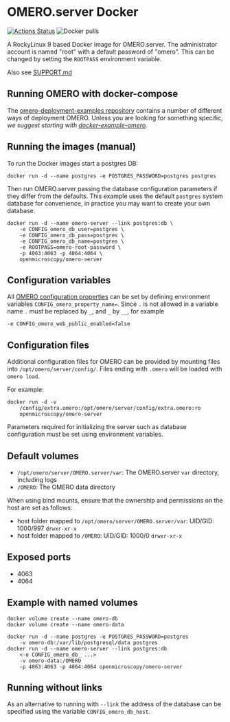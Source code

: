 OMERO.server Docker
===================

[![Actions Status](https://github.com/ome/omero-server-docker/workflows/Build/badge.svg)](https://github.com/ome/omero-server-docker/actions)
![Docker pulls](https://img.shields.io/docker/pulls/openmicroscopy/omero-server)

A RockyLinux 9 based Docker image for OMERO.server. The administrator account is named "root" with a
default password of "omero". This can be changed by setting the `ROOTPASS` environment variable.

Also see [SUPPORT.md](./SUPPORT.md)

Running OMERO with docker-compose
---------------------------------

The [omero-deployment-examples repository](https://github.com/ome/omero-deployment-examples/)
contains a number of different ways of deployment OMERO. Unless you are looking for something
specific, *we suggest starting with [docker-example-omero](https://github.com/ome/docker-example-omero).*

Running the images (manual)
---------------------------

To run the Docker images start a postgres DB:

    docker run -d --name postgres -e POSTGRES_PASSWORD=postgres postgres

Then run OMERO.server passing the database configuration parameters if they differ from the defaults.
This example uses the default `postgres` system database for convenience, in practice you may want to create your own database.

    docker run -d --name omero-server --link postgres:db \
        -e CONFIG_omero_db_user=postgres \
        -e CONFIG_omero_db_pass=postgres \
        -e CONFIG_omero_db_name=postgres \
        -e ROOTPASS=omero-root-password \
        -p 4063:4063 -p 4064:4064 \
        openmicroscopy/omero-server


Configuration variables
-----------------------

All [OMERO configuration properties](https://docs.openmicroscopy.org/latest/omero/sysadmins/config.html) can be set by defining environment variables `CONFIG_omero_property_name=`.
Since `.` is not allowed in a variable name `.` must be replaced by `_`, and `_` by `__`, for example

    -e CONFIG_omero_web_public_enabled=false


Configuration files
-------------------

Additional configuration files for OMERO can be provided by mounting files into `/opt/omero/server/config/`.
Files ending with `.omero` will be loaded with `omero load`.

For example:

    docker run -d -v
        /config/extra.omero:/opt/omero/server/config/extra.omero:ro
        openmicroscopy/omero-server

Parameters required for initializing the server such as database configuration *must* be set using environment variables.


Default volumes
---------------

- `/opt/omero/server/OMERO.server/var`: The OMERO.server `var` directory, including logs
- `/OMERO`: The OMERO data directory

When using bind mounts, ensure that the ownership and permissions on the host are set as follows:

- host folder mapped to `/opt/omero/server/OMERO.server/var`: UID/GID: 1000/997 `drwxr-xr-x`
- host folder mapped to `/OMERO`: UID/GID: 1000/0 `drwxr-xr-x`


Exposed ports
-------------

- 4063
- 4064


Example with named volumes
--------------------------

    docker volume create --name omero-db
    docker volume create --name omero-data

    docker run -d --name postgres -e POSTGRES_PASSWORD=postgres
        -v omero-db:/var/lib/postgresql/data postgres
    docker run -d --name omero-server --link postgres:db
        <-e CONFIG_omero_db_ ...>
        -v omero-data:/OMERO
        -p 4063:4063 -p 4064:4064 openmicroscopy/omero-server


Running without links
---------------------

As an alternative to running with `--link` the address of the database can be specified using the variable `CONFIG_omero_db_host`.
